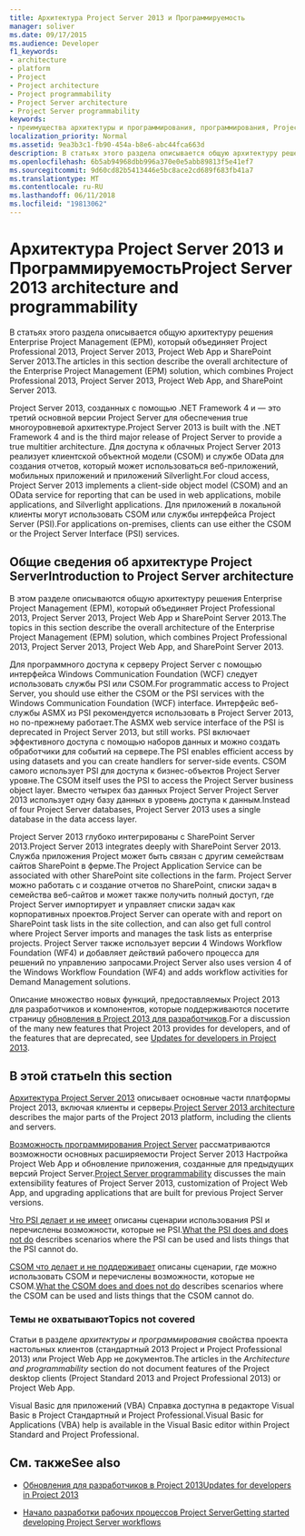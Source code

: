 ```yaml
---
title: Архитектура Project Server 2013 и Программируемость
manager: soliver
ms.date: 09/17/2015
ms.audience: Developer
f1_keywords:
- architecture
- platform
- Project
- Project architecture
- Project programmability
- Project Server architecture
- Project Server programmability
keywords:
- преимущества архитектуры и программирования, программирования, Project Server, Project 2013 для EPM, архитектуры и Project Server, Project 2013
localization_priority: Normal
ms.assetid: 9ea3b3c1-fb90-454a-b8e6-abc44fca663d
description: В статьях этого раздела описывается общую архитектуру решения Enterprise Project Management (EPM), который объединяет Project Professional 2013, Project Server 2013, Project Web App и SharePoint Server 2013.
ms.openlocfilehash: 6b5ab94968dbb996a370e0e5abb89813f5e41ef7
ms.sourcegitcommit: 9d60cd82b5413446e5bc8ace2cd689f683fb41a7
ms.translationtype: MT
ms.contentlocale: ru-RU
ms.lasthandoff: 06/11/2018
ms.locfileid: "19813062"
---
```

# <a name="project-server-2013-architecture-and-programmability"></a><span data-ttu-id="06ef7-104">Архитектура Project Server 2013 и Программируемость</span><span class="sxs-lookup"><span data-stu-id="06ef7-104">Project Server 2013 architecture and programmability</span></span>

<span data-ttu-id="06ef7-105">В статьях этого раздела описывается общую архитектуру решения Enterprise Project Management (EPM), который объединяет Project Professional 2013, Project Server 2013, Project Web App и SharePoint Server 2013.</span><span class="sxs-lookup"><span data-stu-id="06ef7-105">The articles in this section describe the overall architecture of the Enterprise Project Management (EPM) solution, which combines Project Professional 2013, Project Server 2013, Project Web App, and SharePoint Server 2013.</span></span>
  
<span data-ttu-id="06ef7-106">Project Server 2013, созданных с помощью .NET Framework 4 и — это третий основной версии Project Server для обеспечения true многоуровневой архитектуре.</span><span class="sxs-lookup"><span data-stu-id="06ef7-106">Project Server 2013 is built with the .NET Framework 4 and is the third major release of Project Server to provide a true multitier architecture.</span></span> <span data-ttu-id="06ef7-107">Для доступа к облачных Project Server 2013 реализует клиентской объектной модели (CSOM) и службе OData для создания отчетов, который может использоваться веб-приложений, мобильных приложений и приложений Silverlight.</span><span class="sxs-lookup"><span data-stu-id="06ef7-107">For cloud access, Project Server 2013 implements a client-side object model (CSOM) and an OData service for reporting that can be used in web applications, mobile applications, and Silverlight applications.</span></span> <span data-ttu-id="06ef7-108">Для приложений в локальной клиенты могут использовать CSOM или службы интерфейса Project Server (PSI).</span><span class="sxs-lookup"><span data-stu-id="06ef7-108">For applications on-premises, clients can use either the CSOM or the Project Server Interface (PSI) services.</span></span> 
  
## <a name="introduction-to-project-server-architecture"></a><span data-ttu-id="06ef7-109">Общие сведения об архитектуре Project Server</span><span class="sxs-lookup"><span data-stu-id="06ef7-109">Introduction to Project Server architecture</span></span>

<span data-ttu-id="06ef7-110">В этом разделе описываются общую архитектуру решения Enterprise Project Management (EPM), который объединяет Project Professional 2013, Project Server 2013, Project Web App и SharePoint Server 2013.</span><span class="sxs-lookup"><span data-stu-id="06ef7-110">The topics in this section describe the overall architecture of the Enterprise Project Management (EPM) solution, which combines Project Professional 2013, Project Server 2013, Project Web App, and SharePoint Server 2013.</span></span>
  
<span data-ttu-id="06ef7-111">Для программного доступа к серверу Project Server с помощью интерфейса Windows Communication Foundation (WCF) следует использовать службы PSI или CSOM.</span><span class="sxs-lookup"><span data-stu-id="06ef7-111">For programmatic access to Project Server, you should use either the CSOM or the PSI services with the Windows Communication Foundation (WCF) interface.</span></span> <span data-ttu-id="06ef7-112">Интерфейс веб-службы ASMX из PSI рекомендуется использовать в Project Server 2013, но по-прежнему работает.</span><span class="sxs-lookup"><span data-stu-id="06ef7-112">The ASMX web service interface of the PSI is deprecated in Project Server 2013, but still works.</span></span> <span data-ttu-id="06ef7-113">PSI включает эффективного доступа с помощью наборов данных и можно создать обработчики для событий на сервере.</span><span class="sxs-lookup"><span data-stu-id="06ef7-113">The PSI enables efficient access by using datasets and you can create handlers for server-side events.</span></span> <span data-ttu-id="06ef7-114">CSOM самого использует PSI для доступа к бизнес-объектов Project Server уровне.</span><span class="sxs-lookup"><span data-stu-id="06ef7-114">The CSOM itself uses the PSI to access the Project Server business object layer.</span></span> <span data-ttu-id="06ef7-115">Вместо четырех баз данных Project Server Project Server 2013 использует одну базу данных в уровень доступа к данным.</span><span class="sxs-lookup"><span data-stu-id="06ef7-115">Instead of four Project Server databases, Project Server 2013 uses a single database in the data access layer.</span></span>
  
<span data-ttu-id="06ef7-116">Project Server 2013 глубоко интегрированы с SharePoint Server 2013.</span><span class="sxs-lookup"><span data-stu-id="06ef7-116">Project Server 2013 integrates deeply with SharePoint Server 2013.</span></span> <span data-ttu-id="06ef7-117">Служба приложения Project может быть связан с другим семействам сайтов SharePoint в ферме.</span><span class="sxs-lookup"><span data-stu-id="06ef7-117">The Project Application Service can be associated with other SharePoint site collections in the farm.</span></span> <span data-ttu-id="06ef7-118">Project Server можно работать с и создание отчетов по SharePoint, списки задач в семейства веб-сайтов и может также получить полный доступ, где Project Server импортирует и управляет списки задач как корпоративных проектов.</span><span class="sxs-lookup"><span data-stu-id="06ef7-118">Project Server can operate with and report on SharePoint task lists in the site collection, and can also get full control where Project Server imports and manages the task lists as enterprise projects.</span></span> <span data-ttu-id="06ef7-119">Project Server также использует версии 4 Windows Workflow Foundation (WF4) и добавляет действий рабочего процесса для решений по управлению запросами.</span><span class="sxs-lookup"><span data-stu-id="06ef7-119">Project Server also uses version 4 of the Windows Workflow Foundation (WF4) and adds workflow activities for Demand Management solutions.</span></span>
  
<span data-ttu-id="06ef7-120">Описание множество новых функций, предоставляемых Project 2013 для разработчиков и компонентов, которые поддерживаются посетите страницу [обновления в Project 2013 для разработчиков](updates-for-developers-in-project-2013.md).</span><span class="sxs-lookup"><span data-stu-id="06ef7-120">For a discussion of the many new features that Project 2013 provides for developers, and of the features that are deprecated, see [Updates for developers in Project 2013](updates-for-developers-in-project-2013.md).</span></span>
  
## <a name="in-this-section"></a><span data-ttu-id="06ef7-121">В этой статье</span><span class="sxs-lookup"><span data-stu-id="06ef7-121">In this section</span></span>

<span data-ttu-id="06ef7-122">[Архитектура Project Server 2013](project-server-2013-architecture.md) описывает основные части платформы Project 2013, включая клиенты и серверы.</span><span class="sxs-lookup"><span data-stu-id="06ef7-122">[Project Server 2013 architecture](project-server-2013-architecture.md) describes the major parts of the Project 2013 platform, including the clients and servers.</span></span> 
  
<span data-ttu-id="06ef7-123">[Возможность программирования Project Server](project-server-programmability.md) рассматриваются возможности основных расширяемости Project Server 2013 Настройка Project Web App и обновление приложения, созданные для предыдущих версий Project Server.</span><span class="sxs-lookup"><span data-stu-id="06ef7-123">[Project Server programmability](project-server-programmability.md) discusses the main extensibility features of Project Server 2013, customization of Project Web App, and upgrading applications that are built for previous Project Server versions.</span></span> 
  
<span data-ttu-id="06ef7-124">[Что PSI делает и не имеет](what-the-psi-does-and-does-not-do.md) описаны сценарии использования PSI и перечислены возможности, которые не PSI.</span><span class="sxs-lookup"><span data-stu-id="06ef7-124">[What the PSI does and does not do](what-the-psi-does-and-does-not-do.md) describes scenarios where the PSI can be used and lists things that the PSI cannot do.</span></span> 
  
<span data-ttu-id="06ef7-125">[CSOM что делает и не поддерживает](what-the-csom-does-and-does-not-do.md) описаны сценарии, где можно использовать CSOM и перечислены возможности, которые не CSOM.</span><span class="sxs-lookup"><span data-stu-id="06ef7-125">[What the CSOM does and does not do](what-the-csom-does-and-does-not-do.md) describes scenarios where the CSOM can be used and lists things that the CSOM cannot do.</span></span> 
  
### <a name="topics-not-covered"></a><span data-ttu-id="06ef7-126">Темы не охватывают</span><span class="sxs-lookup"><span data-stu-id="06ef7-126">Topics not covered</span></span>

<span data-ttu-id="06ef7-127">Статьи в разделе *архитектуры и программирования* свойства проекта настольных клиентов (стандартный 2013 Project и Project Professional 2013) или Project Web App не документов.</span><span class="sxs-lookup"><span data-stu-id="06ef7-127">The articles in the  *Architecture and programmability*  section do not document features of the Project desktop clients (Project Standard 2013 and Project Professional 2013) or Project Web App.</span></span> 
  
<span data-ttu-id="06ef7-128">Visual Basic для приложений (VBA) Справка доступна в редакторе Visual Basic в Project Стандартный и Project Professional.</span><span class="sxs-lookup"><span data-stu-id="06ef7-128">Visual Basic for Applications (VBA) help is available in the Visual Basic editor within Project Standard and Project Professional.</span></span>
  
## <a name="see-also"></a><span data-ttu-id="06ef7-129">См. также</span><span class="sxs-lookup"><span data-stu-id="06ef7-129">See also</span></span>
<span data-ttu-id="06ef7-130"><a name="bk_addresources"> </a></span><span class="sxs-lookup"><span data-stu-id="06ef7-130"></span></span>

- [<span data-ttu-id="06ef7-131">Обновления для разработчиков в Project 2013</span><span class="sxs-lookup"><span data-stu-id="06ef7-131">Updates for developers in Project 2013</span></span>](updates-for-developers-in-project-2013.md)
    
- [<span data-ttu-id="06ef7-132">Начало разработки рабочих процессов Project Server</span><span class="sxs-lookup"><span data-stu-id="06ef7-132">Getting started developing Project Server workflows</span></span>](getting-started-developing-project-server-workflows.md)
    

